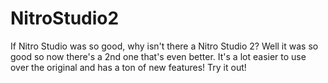 # NitroStudio2
If Nitro Studio was so good, why isn't there a Nitro Studio 2? Well it was so good so now there's a 2nd one that's even better. It's a lot easier to use over the original and has a ton of new features! Try it out!
